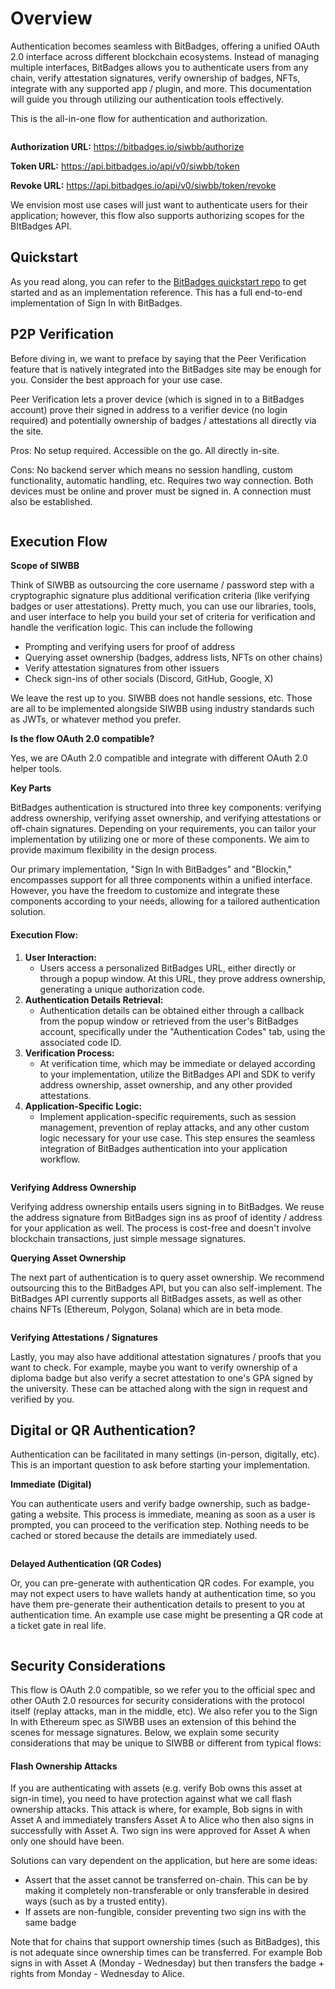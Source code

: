 # Overview

Authentication becomes seamless with BitBadges, offering a unified OAuth 2.0 interface across different blockchain ecosystems. Instead of managing multiple interfaces, BitBadges allows you to authenticate users from any chain, verify attestation signatures, verify ownership of badges, NFTs, integrate with any supported app / plugin, and more. This documentation will guide you through utilizing our authentication tools effectively.

This is the all-in-one flow for authentication and authorization.&#x20;

<figure><img src="../../.gitbook/assets/image (77).png" alt=""><figcaption></figcaption></figure>

**Authorization URL:** https://bitbadges.io/siwbb/authorize

**Token URL:** https://api.bitbadges.io/api/v0/siwbb/token

**Revoke URL:** https://api.bitbadges.io/api/v0/siwbb/token/revoke

We envision most use cases will just want to authenticate users for their application; however, this flow also supports authorizing scopes for the BItBadges API.

## Quickstart

As you read along, you can refer to the [BitBadges quickstart repo](https://github.com/BitBadges/bitbadges-quickstart) to get started and as an implementation reference. This has a full end-to-end implementation of Sign In with BitBadges.

## P2P Verification

Before diving in, we want to preface by saying that the Peer Verification feature that is natively integrated into the BitBadges site may be enough for you. Consider the best approach for your use case.

Peer Verification lets a prover device (which is signed in to a BitBadges account) prove their signed in address to a verifier device (no login required) and potentially ownership of badges / attestations all directly via the site.

Pros: No setup required. Accessible on the go. All directly in-site.

Cons: No backend server which means no session handling, custom functionality, automatic handling, etc. Requires two way connection. Both devices must be online and prover must be signed in. A connection must also be established.

<figure><img src="../../.gitbook/assets/image (110).png" alt=""><figcaption></figcaption></figure>

## **Execution Flow**

**Scope of SIWBB**

Think of SIWBB as outsourcing the core username / password step with a cryptographic signature plus additional verification criteria (like verifying badges or user attestations). Pretty much, you can use our libraries, tools, and user interface to help you build your set of criteria for verification and handle the verification logic. This can include the following

* Prompting and verifying users for proof of address
* Querying asset ownership (badges, address lists, NFTs on other chains)
* Verify attestation signatures from other issuers
* Check sign-ins of other socials (Discord, GitHub, Google, X)

We leave the rest up to you. SIWBB does not handle sessions, etc. Those are all to be implemented alongside SIWBB using industry standards such as JWTs, or whatever method you prefer.

**Is the flow OAuth 2.0 compatible?**

Yes, we are OAuth 2.0 compatible and integrate with different OAuth 2.0 helper tools.

**Key Parts**

BitBadges authentication is structured into three key components: verifying address ownership, verifying asset ownership, and verifying attestations or off-chain signatures. Depending on your requirements, you can tailor your implementation by utilizing one or more of these components. We aim to provide maximum flexibility in the design process.

Our primary implementation, "Sign In with BitBadges" and "Blockin," encompasses support for all three components within a unified interface. However, you have the freedom to customize and integrate these components according to your needs, allowing for a tailored authentication solution.

#### Execution Flow:

1. **User Interaction:**
   * Users access a personalized BitBadges URL, either directly or through a popup window. At this URL, they prove address ownership, generating a unique authorization code.
2. **Authentication Details Retrieval:**
   * Authentication details can be obtained either through a callback from the popup window or retrieved from the user's BitBadges account, specifically under the "Authentication Codes" tab, using the associated code ID.
3. **Verification Process:**
   * At verification time, which may be immediate or delayed according to your implementation, utilize the BitBadges API and SDK to verify address ownership, asset ownership, and any other provided attestations.
4. **Application-Specific Logic:**
   * Implement application-specific requirements, such as session management, prevention of replay attacks, and any other custom logic necessary for your use case. This step ensures the seamless integration of BitBadges authentication into your application workflow.

<figure><img src="../../.gitbook/assets/image (78).png" alt=""><figcaption></figcaption></figure>

**Verifying Address Ownership**

Verifying address ownership entails users signing in to BitBadges. We reuse the address signature from BitBadges sign ins as proof of identity / address for your application as well. The process is cost-free and doesn't involve blockchain transactions, just simple message signatures.

**Querying Asset Ownership**

The next part of authentication is to query asset ownership. We recommend outsourcing this to the BitBadges API, but you can also self-implement. The BitBadges API currently supports all BitBadges assets, as well as other chains NFTs (Ethereum, Polygon, Solana) which are in beta mode.

<figure><img src="../../.gitbook/assets/image (82).png" alt=""><figcaption></figcaption></figure>

**Verifying Attestations / Signatures**

Lastly, you may also have additional attestation signatures / proofs that you want to check. For example, maybe you want to verify ownership of a diploma badge but also verify a secret attestation to one's GPA signed by the university. These can be attached along with the sign in request and verified by you.

## **Digital or QR Authentication?**

Authentication can be facilitated in many settings (in-person, digitally, etc). This is an important question to ask before starting your implementation.

**Immediate (Digital)**

You can authenticate users and verify badge ownership, such as badge-gating a website. This process is immediate, meaning as soon as a user is prompted, you can proceed to the verification step. Nothing needs to be cached or stored because the details are immediately used.

<figure><img src="../../.gitbook/assets/image (76).png" alt=""><figcaption></figcaption></figure>

**Delayed Authentication (QR Codes)**

Or, you can pre-generate with authentication QR codes. For example, you may not expect users to have wallets handy at authentication time, so you have them pre-generate their authentication details to present to you at authentication time. An example use case might be presenting a QR code at a ticket gate in real life.

<figure><img src="../../.gitbook/assets/image (75).png" alt=""><figcaption></figcaption></figure>

## **Security Considerations**

This flow is OAuth 2.0 compatible, so we refer you to the official spec and other OAuth 2.0 resources for security considerations with the protocol itself (replay attacks, man in the middle, etc). We also refer you to the Sign In with Ethereum spec as SIWBB uses an extension of this behind the scenes for message signatures. Below, we explain some security considerations that may be unique to SIWBB or different from typical flows:

#### **Flash Ownership Attacks** <a href="#security-flash-ownership-attacks" id="security-flash-ownership-attacks"></a>

If you are authenticating with assets (e.g. verify Bob owns this asset at sign-in time), you need to have protection against what we call flash ownership attacks. This attack is where, for example, Bob signs in with Asset A and immediately transfers Asset A to Alice who then also signs in successfully with Asset A. Two sign ins were approved for Asset A when only one should have been.

Solutions can vary dependent on the application, but here are some ideas:

* Assert that the asset cannot be transferred on-chain. This can be by making it completely non-transferable or only transferable in desired ways (such as by a trusted entity).
* If assets are non-fungible, consider preventing two sign ins with the same badge

Note that for chains that support ownership times (such as BitBadges), this is not adequate since ownership times can be transferred. For example Bob signs in with Asset A (Monday - Wednesday) but then transfers the badge + rights from Monday - Wednesday to Alice.
